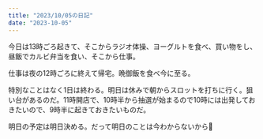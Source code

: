```yaml
---
title: "2023/10/05の日記"
date: "2023-10-05"
---
```


今日は13時ごろ起きて、そこからラジオ体操、ヨーグルトを食べ、買い物をし、昼飯でカルビ弁当を食い、そこから仕事。

仕事は夜の12時ごろに終えて帰宅。晩御飯を食べ今に至る。

特別なことはなく1日は終わる。明日は休みで朝からスロットを打ちに行く。狙い台があるのだ。11時開店で、10時半から抽選が始まるので10時には出発しておきたいので、9時半に起きておきたいものだ。

明日の予定は明日決める。だって明日のことは今わからないから🤙
